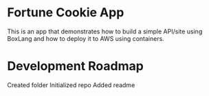 # Fortune Cookie App

This is an app that demonstrates how to build a simple API/site using BoxLang and how to deploy it to AWS using containers.

# Development Roadmap

Created folder
Initialized repo
Added readme